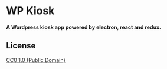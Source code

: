 # WP Kiosk

**A Wordpress kiosk app powered by electron, react and redux.**

## License

[CC0 1.0 (Public Domain)](LICENSE.md)
